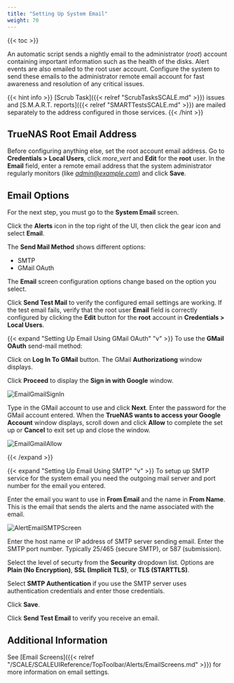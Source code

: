 ```yaml
---
title: "Setting Up System Email"
weight: 70
---
```


{{< toc >}}

An automatic script sends a nightly email to the administrator (*root*) account containing important information such as the health of the disks.
Alert events are also emailed to the root user account.
Configure the system to send these emails to the administrator remote email account for fast awareness and resolution of any critical issues.

{{< hint info >}}
[Scrub Task]({{< relref "ScrubTasksSCALE.md" >}}) issues and [S.M.A.R.T. reports]({{< relref "SMARTTestsSCALE.md" >}}) are mailed separately to the address configured in those services.
{{< /hint >}}

## TrueNAS Root Email Address

Before configuring anything else, set the root account email address.
Go to **Credentials > Local Users**, click <i class="material-icons" aria-hidden="true" title="Options">more_vert</i> and **Edit** for the **root** user.
In the **Email** field, enter a remote email address that the system administrator regularly monitors (like *admin@example.com*) and click **Save**.

## Email Options

For the next step, you must go to the **System Email** screen.

Click the **Alerts** <span class="iconify" data-icon="mdi:bell"></span> icon in the top right of the UI, then click the gear <span class="iconify" data-icon="mdi:cog"></span> icon and select **Email**.

The **Send Mail Method** shows different options:

* SMTP
* GMail OAuth

The **Email** screen configuration options change based on the option you select. 

Click **Send Test Mail** to verify the configured email settings are working.
If the test email fails, verify that the root user **Email** field is correctly configured by clicking the **Edit** button for the **root** account in **Credentials > Local Users**.

{{< expand "Setting Up Email Using GMail OAuth" "v" >}}
To use the **GMail OAuth** send-mail method:

Click on **Log In To GMail** button. 
The GMail **Authorizationg** window displays. 

Click **Proceed** to display the **Sign in with Google** window.

![EmailGmailSignIn](/images/SCALE/22.02/EmailGmailSignIn.png "Email GMail Sign In")

Type in the GMail account to use and click **Next**. 
Enter the password for the GMail account entered. 
When the **TrueNAS wants to access your Google Account** window displays, scroll down and click **Allow** to complete the set up or **Cancel** to exit set up and close the window.

![EmailGmailAllow](/images/SCALE/22.02/EmailGmailAllow.png "Email GMail Allow")

{{< /expand >}}

{{< expand "Setting Up Email Using SMTP" "v" >}}
To setup up SMTP service for the system email you need the outgoing mail server and port number for the email you entered.

Enter the email you want to use in **From Email** and the name in **From Name**. This is the email that sends the alerts and the name associated with the email.

![AlertEmailSMTPScreen](/images/SCALE/22.02/AlertEmailSMTPScreen.png "Email SMTP Screen")

Enter the host name or IP address of SMTP server sending email.
Enter the SMTP port number. Typically 25/465 (secure SMTP), or 587 (submission).

Select the level of securty from the **Security** dropdown list. Options are **Plain (No Encryption)**, **SSL (Implicit TLS)**, or **TLS (STARTTLS)**.

Select **SMTP Authentication** if you use the SMTP server uses authentication credentials and enter those credentials.

Click **Save**.

Click **Send Test Email** to verify you receive an email.

## Additional Information

See [Email Screens]({{< relref "/SCALE/SCALEUIReference/TopToolbar/Alerts/EmailScreens.md" >}}) for more information on email settings.



